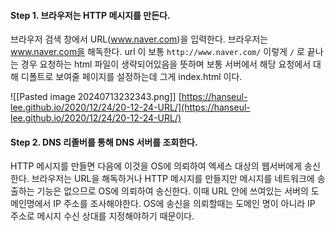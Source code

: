
#### Step 1. 브라우저는 HTTP 메시지를 만든다. 
브라우저 검색 창에서 URL(www.naver.com)을 입력한다. 
브라우저는 www.naver.com을 해독한다. 
url 이 보통 `http://www.naver.com/` 이렇게 `/` 로 끝나는 경우 요청하는 html  파일이 생략되어있음을 뜻하며 보통 서버에서  해당 요청에서 대해 디폴트로 보여줄 페이지를 설정하는데 그게 index.html 이다. 

![[Pasted image 20240713232343.png]]
[https://hanseul-lee.github.io/2020/12/24/20-12-24-URL/](https://hanseul-lee.github.io/2020/12/24/20-12-24-URL/)


#### Step 2. DNS 리졸버를 통해 DNS 서버를 조회한다.  
HTTP 메시지를 만들면 다음에 이것을 OS에 의뢰하여 엑세스 대상의 웹서버에게 송신한다. 
브라우저는 URL을 해독하거나 HTTP 메시지를 만들지만 메시지를 네트워크에 송출하는 기능은 없으므로 OS에 의뢰하여 송신한다. 이때 URL 안에 쓰여있는 서버의 도메인명에서 IP 주소를 조사해야한다. 
OS에 송신을 의뢰할때는 도메인 명이 아니라 IP 주소로 메시지 수신 상대를 지정해야하기 때문이다. 

